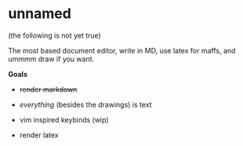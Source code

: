 # unnamed

(the following is not yet true)

The most based document editor, write in MD, use latex for maffs, and ummmm draw if you want.

**Goals**

- ~~render markdown~~

- _everything_ (besides the drawings) is text

- vim inspired keybinds (wip)

- render latex
